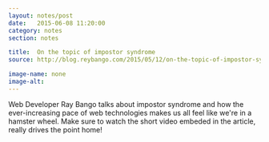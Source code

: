 ```yaml
---
layout: notes/post
date:   2015-06-08 11:20:00
category: notes
section: notes

title:  On the topic of impostor syndrome
source: http://blog.reybango.com/2015/05/12/on-the-topic-of-impostor-syndrome/

image-name: none
image-alt:
---
```


Web Developer Ray Bango talks about impostor syndrome and how the ever-increasing pace of web technologies makes us all feel like we're in a hamster wheel. Make sure to watch the short video embeded in the article, really drives the point home!